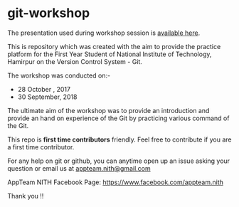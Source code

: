 # git-workshop

The presentation used during workshop session is [available here](https://github.com/appteam-nith/git-workshop/blob/master/RESOURCES/vcs_seminar_final.pdf).

This is repository which was created with the aim to provide the practice platform for the First Year Student of National Institute of Technology, Hamirpur on the Version Control System - Git. 

The workshop was conducted on:- 
- 28 October , 2017
- 30 September, 2018 

The ultimate aim of the workshop was to provide an introduction and provide an hand on experience of the Git by practicing various command of the Git.

This repo is **first time contributors** friendly. Feel free to contribute if you are a first time contributor.

For any help on git or github, you can anytime open up an issue asking your question or email us at appteam.nith@gmail.com

AppTeam NITH Facebook Page: https://www.facebook.com/appteam.nith

Thank you !!

